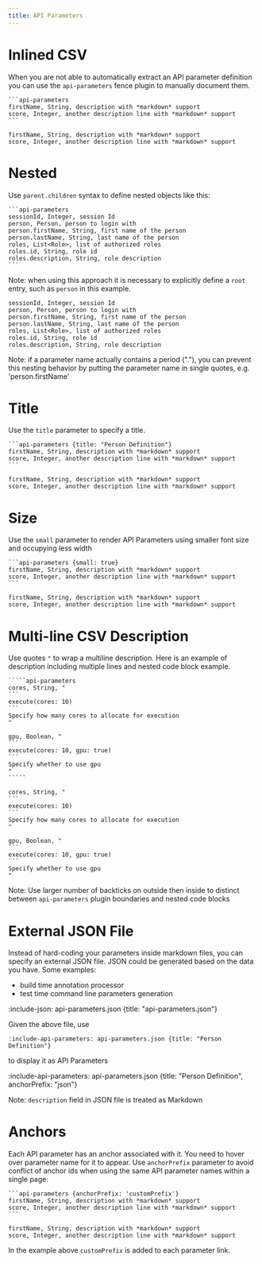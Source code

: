 ```yaml
---
title: API Parameters
---
```


# Inlined CSV

When you are not able to automatically extract an API parameter definition you can use
the `api-parameters` fence plugin to manually document them.  

    ```api-parameters
    firstName, String, description with *markdown* support
    score, Integer, another description line with *markdown* support
    ```

```api-parameters {anchorPrefix: 'inlined_csv'}
firstName, String, description with *markdown* support
score, Integer, another description line with *markdown* support
```

# Nested

Use `parent.children` syntax to define nested objects like this:

    ```api-parameters
    sessionId, Integer, session Id
    person, Person, person to login with
    person.firstName, String, first name of the person
    person.lastName, String, last name of the person
    roles, List<Role>, list of authorized roles
    roles.id, String, role id 
    roles.description, String, role description
    ```
    
Note: when using this approach it is necessary to explicitly define a `root` entry, such as `person` in this example.

```api-parameters {anchorPrefix: 'nested_inlined_csv'}
sessionId, Integer, session Id
person, Person, person to login with
person.firstName, String, first name of the person
person.lastName, String, last name of the person
roles, List<Role>, list of authorized roles
roles.id, String, role id 
roles.description, String, role description
```

Note: if a parameter name actually contains a period ("."), you can prevent this nesting behavior by putting the parameter name in single quotes, e.g. 'person.firstName'

# Title

Use the `title` parameter to specify a title.
    
    ```api-parameters {title: "Person Definition"}
    firstName, String, description with *markdown* support
    score, Integer, another description line with *markdown* support
    ```

```api-parameters {title: "Person Definition", anchorPrefix: 'title'}
firstName, String, description with *markdown* support
score, Integer, another description line with *markdown* support
```

# Size

Use the `small` parameter to render API Parameters using smaller font size and occupying less width

    ```api-parameters {small: true}
    firstName, String, description with *markdown* support
    score, Integer, another description line with *markdown* support
    ```

```api-parameters {small: true, anchorPrefix: 'size'}
firstName, String, description with *markdown* support
score, Integer, another description line with *markdown* support
```

# Multi-line CSV Description

Use quotes `"` to wrap a multiline description. Here is an example of description including multiple lines and 
nested code block example.

    `````api-parameters 
    cores, String, "
    ```
    execute(cores: 10)
    ```
    Specify how many cores to allocate for execution
    "
    
    gpu, Boolean, "
    ```
    execute(cores: 10, gpu: true)
    ```
    Specify whether to use gpu
    "
    `````

`````api-parameters 
cores, String, "
```
execute(cores: 10)
```
Specify how many cores to allocate for execution
"

gpu, Boolean, "
```
execute(cores: 10, gpu: true)
```
Specify whether to use gpu
"
`````

Note: Use larger number of backticks on outside then inside to distinct between `api-parameters` plugin boundaries 
and nested code blocks

# External JSON File

Instead of hard-coding your parameters inside markdown files, you can specify an external JSON file.
JSON could be generated based on the data you have. Some examples:
* build time annotation processor
* test time command line parameters generation

:include-json: api-parameters.json {title: "api-parameters.json"}

Given the above file, use

    :include-api-parameters: api-parameters.json {title: "Person Definition"}

to display it as API Parameters
    
:include-api-parameters: api-parameters.json {title: "Person Definition", anchorPrefix: "json"}
    
Note: `description` field in JSON file is treated as Markdown
 
# Anchors

Each API parameter has an anchor associated with it. You need to hover over parameter name for it to appear.
Use `anchorPrefix` parameter to avoid conflict of anchor ids when using the same API parameter names within a single page:

    ```api-parameters {anchorPrefix: 'customPrefix'}
    firstName, String, description with *markdown* support
    score, Integer, another description line with *markdown* support
    ```

```api-parameters {anchorPrefix: 'customPrefix'}
firstName, String, description with *markdown* support
score, Integer, another description line with *markdown* support
```

In the example above `customPrefix` is added to each parameter link. 